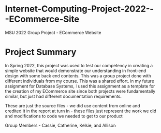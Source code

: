 # Internet-Computing-Project-2022---ECommerce-Site
MSU 2022 Group Project - ECommerce Website

# Project Summary
In Spring 2022, this project was used to test our competency in creating a simple website that would demonstrate our understanding in front-end design with some back end contents. 
This was a group project done with different individuals from my course. This was a shared effort. In my future assignment for Database Systems, I used this assignment as a template for the creation of my ECommerce site since both projects were fundamentally similar, but just had different documentation requirements.

These are just the source files - we did use content from online and credited it in the report at turn in - these files just represent the work we did and modifications to code we needed to get to our product

Group Members - Cassie, Catherine, Kelsie, and Allison
